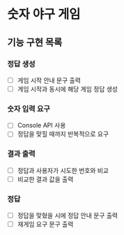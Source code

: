 # 숫자 야구 게임

## 기능 구현 목록

### 정답 생성

- [ ] 게임 시작 안내 문구 출력
- [ ] 게임 시작과 동시에 해당 게임 정답 생성

### 숫자 입력 요구

- [ ] Console API 사용
- [ ] 정답을 맞힐 때까지 반복적으로 요구

### 결과 출력

- [ ] 정답과 사용자가 시도한 번호와 비교
- [ ] 비교한 결과 값을 출력

### 정답

- [ ] 정답을 맞혔을 시에 정답 안내 문구 출력
- [ ] 재게임 요구 문구 출력
